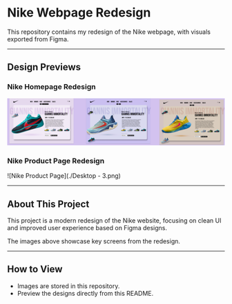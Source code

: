# Nike Webpage Redesign

This repository contains my redesign of the Nike webpage, with visuals exported from Figma.

---

## Design Previews

### Nike Homepage Redesign

![Nike Homepage](./Nike.png)

### Nike Product Page Redesign

![Nike Product Page](./Desktop - 3.png)

---

## About This Project

This project is a modern redesign of the Nike website, focusing on clean UI and improved user experience based on Figma designs.

The images above showcase key screens from the redesign.

---

## How to View

- Images are stored in this repository.
- Preview the designs directly from this README.
